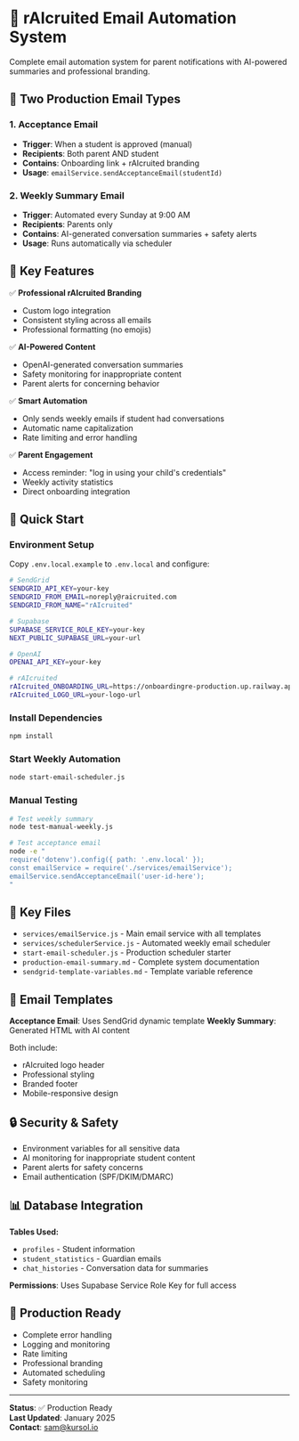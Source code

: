 # 🚀 rAIcruited Email Automation System

Complete email automation system for parent notifications with AI-powered summaries and professional branding.

## 📧 **Two Production Email Types**

### 1. **Acceptance Email**
- **Trigger**: When a student is approved (manual)
- **Recipients**: Both parent AND student
- **Contains**: Onboarding link + rAIcruited branding
- **Usage**: `emailService.sendAcceptanceEmail(studentId)`

### 2. **Weekly Summary Email** 
- **Trigger**: Automated every Sunday at 9:00 AM
- **Recipients**: Parents only
- **Contains**: AI-generated conversation summaries + safety alerts
- **Usage**: Runs automatically via scheduler

## 🎯 **Key Features**

✅ **Professional rAIcruited Branding**
- Custom logo integration
- Consistent styling across all emails
- Professional formatting (no emojis)

✅ **AI-Powered Content**
- OpenAI-generated conversation summaries
- Safety monitoring for inappropriate content
- Parent alerts for concerning behavior

✅ **Smart Automation**
- Only sends weekly emails if student had conversations
- Automatic name capitalization
- Rate limiting and error handling

✅ **Parent Engagement**
- Access reminder: "log in using your child's credentials"
- Weekly activity statistics
- Direct onboarding integration

## 🔧 **Quick Start**

### **Environment Setup**
Copy `.env.local.example` to `.env.local` and configure:
```bash
# SendGrid
SENDGRID_API_KEY=your-key
SENDGRID_FROM_EMAIL=noreply@raicruited.com
SENDGRID_FROM_NAME="rAIcruited"

# Supabase
SUPABASE_SERVICE_ROLE_KEY=your-key
NEXT_PUBLIC_SUPABASE_URL=your-url

# OpenAI
OPENAI_API_KEY=your-key

# rAIcruited
rAIcruited_ONBOARDING_URL=https://onboardingre-production.up.railway.app
rAIcruited_LOGO_URL=your-logo-url
```

### **Install Dependencies**
```bash
npm install
```

### **Start Weekly Automation**
```bash
node start-email-scheduler.js
```

### **Manual Testing**
```bash
# Test weekly summary
node test-manual-weekly.js

# Test acceptance email
node -e "
require('dotenv').config({ path: '.env.local' });
const emailService = require('./services/emailService');
emailService.sendAcceptanceEmail('user-id-here');
"
```

## 📁 **Key Files**

- `services/emailService.js` - Main email service with all templates
- `services/schedulerService.js` - Automated weekly email scheduler  
- `start-email-scheduler.js` - Production scheduler starter
- `production-email-summary.md` - Complete system documentation
- `sendgrid-template-variables.md` - Template variable reference

## 🎨 **Email Templates**

**Acceptance Email**: Uses SendGrid dynamic template
**Weekly Summary**: Generated HTML with AI content

Both include:
- rAIcruited logo header
- Professional styling
- Branded footer
- Mobile-responsive design

## 🔒 **Security & Safety**

- Environment variables for all sensitive data
- AI monitoring for inappropriate student content
- Parent alerts for safety concerns
- Email authentication (SPF/DKIM/DMARC)

## 📊 **Database Integration**

**Tables Used:**
- `profiles` - Student information
- `student_statistics` - Guardian emails
- `chat_histories` - Conversation data for summaries

**Permissions**: Uses Supabase Service Role Key for full access

## 🚀 **Production Ready**

- Complete error handling
- Logging and monitoring
- Rate limiting
- Professional branding
- Automated scheduling
- Safety monitoring

---

**Status**: ✅ Production Ready  
**Last Updated**: January 2025  
**Contact**: sam@kursol.io